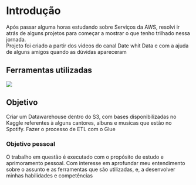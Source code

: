 # Introdução
Após passar alguma horas estudando sobre Serviços da AWS, resolvi ir atrás de alguns projetos para começar a mostrar o que tenho trilhado nessa jornada. \
Projeto foi criado a partir dos videos do canal Date whit Data e com a ajuda de alguns amigos quando as dúvidas apareceram 

## Ferramentas utilizadas
![](projeto_spotify/img/arquitetura_projeto.jpg)

## Objetivo
Criar um Datawarehouse dentro do S3, com bases disponibilizadas no Kaggle referentes à alguns cantores, albuns e musicas que estão no Spotify. Fazer o processo de ETL com o Glue

### Objetivo pessoal
O trabalho em questão é executado com o propósito de estudo e aprimoramento pessoal. Com interesse em aprofundar meu entendimento sobre o assunto e as ferramentas que são utilizadas, e,  a desenvolver minhas habilidades e competências 






